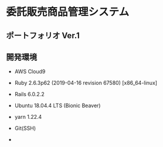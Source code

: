 # 委託販売商品管理システム

## ポートフォリオ Ver.1

## 開発環境

* AWS Cloud9

* Ruby 2.6.3p62 (2019-04-16 revision 67580) [x86_64-linux]

* Rails 6.0.2.2

* Ubuntu 18.04.4 LTS (Bionic Beaver)

* yarn 1.22.4

* Git(SSH)
* 
